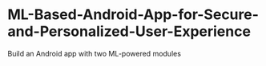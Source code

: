 # ML-Based-Android-App-for-Secure-and-Personalized-User-Experience
Build an Android app with two ML-powered modules
